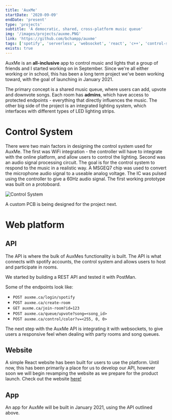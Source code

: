 ```yaml
---
title: 'AuxMe'
startDate: '2020-09-09'
endDate: 'present'
type: 'projects'
subtitle: 'A democratic, shared, cross-platform music queue'
img: '/images/projects/auxme.PNG'
link: 'https://github.com/bchampp/auxme'
tags: ['spotify', 'serverless', 'websocket', 'react', 'c++', 'control-system']
exists: true
---
```


AuxMe is an **all-inclusive** app to control music and lights that a group of friends and I started working on in September. Since we're all either working or in school, this has been a long term project we've been working toward, with the goal of launching in January 2021. 

The primary concept is a shared music queue, where users can add, upvote and downvote songs. Each room has **admins**, which have access to protected endpoints - everything that directly influences the music. The other big side of the project is an integrated lighting system, which interfaces with different types of LED lighting strips. 

# Control System
There were two main factors in designing the control system used for AuxMe. The first was WiFi integration - the controller will have to integrate with the online platform, and allow users to control the lighting. Second was an audio signal processing circuit. The goal is for the control system to respond to the music in a realistic way. A MSGEQ7 chip was used to convert the microphone audio signal to a useable analog voltage. The IC was pulsed using the controller to give a 60Hz audio signal. The first working prototype was built on a protoboard. 

![Control System](/projects/auxme/controller.jpg) 

A custom PCB is being designed for the project next. 

# Web platform

## API
The API is where the bulk of AuxMes functionality is built. The API is what connects with spotify accounts, the control system and allows users to host and participate in rooms. 

We started by building a REST API and tested it with PostMan. 

Some of the endpoints look like: 
- `POST auxme.ca/login/spotify`
- `POST auxme.ca/create-room`
- `GET auxme.ca/join-room?id=123`
- `POST auxme.ca/queue/upvote?song=<song_id>`
- `POST auxme.ca/control/color?v=<255, 0, 0>` 

The next step with the AuxMe API is integrating it with websockets, to give users a responsive feel when dealing with party rooms and song queues. 

## Website
A simple React website has been built for users to use the platform. Until now, this has been primarily a place for us to develop our API, however soon we will begin revamping the website as we prepare for the product launch. Check out the website <a href="https://auxme.ca">here!</a>

## App
An app for AuxMe will be built in January 2021, using the API outlined above. 

